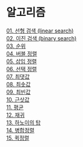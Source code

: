 # 알고리즘

[01. 선형 검색 (linear search)](https://github.com/vive0508/TIL/blob/main/Algorithm/linear_search.md)   
[02. 이진 검색 (binary search)](https://github.com/vive0508/TIL/blob/main/Algorithm/binary_search.md)   
[03. 순위]()   
[04. 버블 정렬]()   
[05. 삽입 정렬]()   
[06. 선택 정렬]()   
[07. 최댓값]()   
[08. 최솟값]()   
[09. 최빈값]()   
[10. 근삿값]()   
[11. 평균]()   
[12. 재귀]()   
[13. 하노이의 탑]()   
[14. 병합정렬]()   
[15. 퀵정렬]()   
